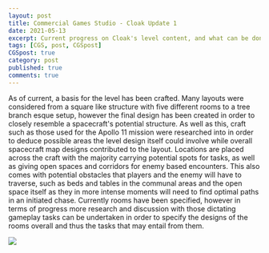 ```yaml
---
layout: post
title: Commercial Games Studio - Cloak Update 1
date: 2021-05-13
excerpt: Current progress on Cloak's level content, and what can be done to flesh the idea out.
tags: [CGS, post, CGSpost]
CGSpost: true
category: post
published: true
comments: true
---
```

As of current, a basis for the level has been crafted. Many layouts were considered from a square like structure with five different rooms to a tree branch esque setup, however the final design has been created in order to closely resemble a spacecraft's potential structure. As well as this, craft such as those used for the Apollo 11 mission were researched into in order to deduce possible areas the level design itself could involve while overall spacecraft map designs contributed to the layout. Locations are placed across the craft with the majority carrying potential spots for tasks, as well as giving open spaces and corridors for enemy based encounters. This also comes with potential obstacles that players and the enemy will have to traverse, such as beds and tables in the communal areas and the open space itself as they in more intense moments will need to find optimal paths in an initiated chase. Currently rooms have been specified, however in terms of progress more research and discussion with those dictating gameplay tasks can be undertaken in order to specify the designs of the rooms overall and thus the tasks that may entail from them.

<a href="https://i.imgur.com/aRbdval.jpg"><img src="https://i.imgur.com/aRbdval.jpg"></a>